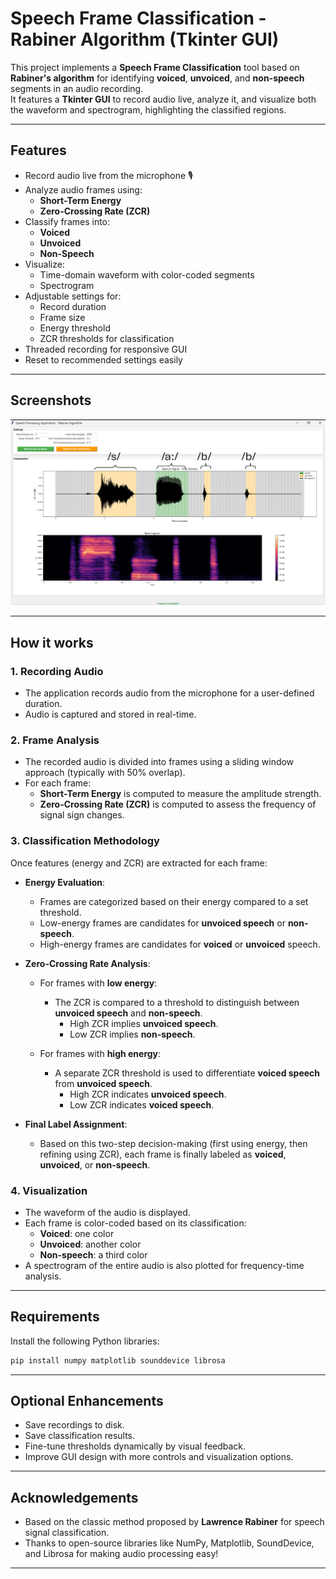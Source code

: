 # Speech Frame Classification - Rabiner Algorithm (Tkinter GUI)

This project implements a **Speech Frame Classification** tool based on **Rabiner's algorithm** for identifying **voiced**, **unvoiced**, and **non-speech** segments in an audio recording.  
It features a **Tkinter GUI** to record audio live, analyze it, and visualize both the waveform and spectrogram, highlighting the classified regions.

---

## Features
- Record audio live from the microphone 🎙️
- Analyze audio frames using:
  - **Short-Term Energy**
  - **Zero-Crossing Rate (ZCR)**
- Classify frames into:
  - **Voiced**
  - **Unvoiced**
  - **Non-Speech**
- Visualize:
  - Time-domain waveform with color-coded segments
  - Spectrogram
- Adjustable settings for:
  - Record duration
  - Frame size
  - Energy threshold
  - ZCR thresholds for classification
- Threaded recording for responsive GUI
- Reset to recommended settings easily

---

## Screenshots

![](./app-image.png)

---

## How it works

### 1. Recording Audio
- The application records audio from the microphone for a user-defined duration.
- Audio is captured and stored in real-time.

### 2. Frame Analysis
- The recorded audio is divided into frames using a sliding window approach (typically with 50% overlap).
- For each frame:
  - **Short-Term Energy** is computed to measure the amplitude strength.
  - **Zero-Crossing Rate (ZCR)** is computed to assess the frequency of signal sign changes.

### 3. Classification Methodology

Once features (energy and ZCR) are extracted for each frame:

- **Energy Evaluation**:
  - Frames are categorized based on their energy compared to a set threshold.
  - Low-energy frames are candidates for **unvoiced speech** or **non-speech**.
  - High-energy frames are candidates for **voiced** or **unvoiced** speech.

- **Zero-Crossing Rate Analysis**:
  - For frames with **low energy**:
    - The ZCR is compared to a threshold to distinguish between **unvoiced speech** and **non-speech**.
      - High ZCR implies **unvoiced speech**.
      - Low ZCR implies **non-speech**.
  
  - For frames with **high energy**:
    - A separate ZCR threshold is used to differentiate **voiced speech** from **unvoiced speech**.
      - High ZCR indicates **unvoiced speech**.
      - Low ZCR indicates **voiced speech**.

- **Final Label Assignment**:
  - Based on this two-step decision-making (first using energy, then refining using ZCR), each frame is finally labeled as **voiced**, **unvoiced**, or **non-speech**.

### 4. Visualization
- The waveform of the audio is displayed.
- Each frame is color-coded based on its classification:
  - **Voiced**: one color
  - **Unvoiced**: another color
  - **Non-speech**: a third color
- A spectrogram of the entire audio is also plotted for frequency-time analysis.

---

## Requirements

Install the following Python libraries:

```bash
pip install numpy matplotlib sounddevice librosa
```

---

## Optional Enhancements
- Save recordings to disk.
- Save classification results.
- Fine-tune thresholds dynamically by visual feedback.
- Improve GUI design with more controls and visualization options.

---

## Acknowledgements
- Based on the classic method proposed by **Lawrence Rabiner** for speech signal classification.
- Thanks to open-source libraries like NumPy, Matplotlib, SoundDevice, and Librosa for making audio processing easy!

---
